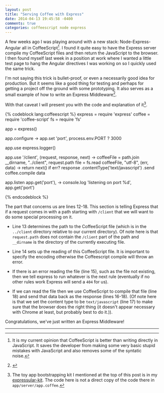 ```yaml
---
layout: post
title: "Serving Coffee with Express"
date: 2014-04-13 19:45:58 -0400
comments: true
categories: coffeescript node express
---
```


A few weeks ago I was playing around with a new stack:
Node-Express-Angular all in CoffeeScript[^1]. I found it quite easy to
have the Express server compile my CoffeeScript files and then return
the JavaScript to the browser. I then found myself last week in a
position at work where I wanted a little test page to hang the Angular
directives I was working on so I quickly used the same trick.

I'm not saying this trick is bullet-proof, or even a necessarily good
idea for production. But it seems like a good thing for testing and
perhaps for getting a project off the ground with some prototyping. It
also serves as a small example of how to write an Express
Middleware[^2].

With that caveat I will present you with the code and explanation of
it[^3].

{% codeblock lang:coffeescript %}
express = require 'express'
coffee = require 'coffee-script'
fs = require 'fs'

app = express()

app.configure ->
  app.set 'port', process.env.PORT ? 3000

app.use express.logger()

app.use '/client', (request, response, next) ->
  coffeeFile = path.join __dirname, "../client", request.path
  file = fs.read coffeeFile, "utf-8", (err, data) ->
    return next() if err?
    response
      .contentType('text/javascript')
      .send coffee.compile data

app.listen app.get('port'), ->
  console.log 'listening on port %d', app.get('port')

{% endcodeblock %}

The part that concerns us are lines 12-18. This section is telling
Express that if a request comes in with a path starting with `/client`
that we will want to do some special processing on it. 

* Line 13 determines the path to the CoffeeScript file (which is in
the `../client` directory relative to our current directory).  Of note
here is that `request.path` does not contain the `/client` part of the
path and `__dirname` is the directory of the currently executing file.

* Line 14 sets up the reading of this CoffeeScript file. It is
important to specify the encoding otherwise the Coffeescript compile
will throw an error.

* If there is an error reading the file (line 15), such as the file not
existing, then we tell express to run whatever is the next rule
(eventually if no other rules work Express will send a `404` for
us).

* If we can read the file then we use CoffeeScript to compile that file
(line 18) and send that data back as the response (lines 16-18). (Of
note here is that we set the content type to be `text/javascript`
(line 17) to make sure that the browser does the right thing (it
doesn't appear necessary with Chrome at least, but probably best to do
it.)).

Congratulations, we've just written an Express Middleware! 

----

[^1]: It is my current opinion that CoffeeScript is better than
      writing directly in JavaScript. It saves the developer from
      making some very basic stupid mistakes with JavaScript and also
      removes some of the syntatic noise.

[^2]: [](http://expressjs.com/4x/api.html#middleware)

[^3]: The toy app bootstrapping kit I mentioned at the top of this
      post is in my
      [expressular-kit](https://github.com/verdammelt/expressular-kit).
      The code here is not a direct copy of the code there in
      `app/server/app.coffee`.

